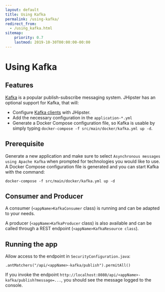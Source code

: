 ```yaml
---
layout: default
title: Using Kafka
permalink: /using-kafka/
redirect_from:
  - /using_kafka.html
sitemap:
    priority: 0.7
    lastmod: 2019-10-30T00:00:00-00:00
---
```


# <i class="fa fa-envelope"></i> Using Kafka

## Features

[Kafka](http://kafka.apache.org/) is a popular publish-subscribe messaging system. JHipster has an optional support for Kafka, that will:

- Configure [Kafka clients](https://docs.confluent.io/5.3.1/clients/consumer.html#java-client) with JHipster.
- Add the necessary configuration in the `application-*.yml`
- Generate a Docker Compose configuration file, so Kafka is usable by simply typing `docker-compose -f src/main/docker/kafka.yml up -d`.

## Prerequisite

Generate a new application and make sure to select `Asynchronous messages using Apache Kafka` when prompted for technologies you would like to use. A Docker Compose configuration file is generated and you can start Kafka with the command:

`docker-compose -f src/main/docker/kafka.yml up -d`

## Consumer and Producer

A consumer (`<appName>KafkaConsumer` class) is running and can be adapted to your needs.

A producer (`<appName>KafkaProducer` class) is also available and can be called through a REST endpoint (`<appName>KafkaResource class`).

## Running the app

Allow access to the endpoint in `SecurityConfiguration.java`:

`.antMatchers("/api/<appName>-kafka/publish").permitAll()`

If you invoke the endpoint `http://localhost:8080/api/<appName>-kafka/publish?message=...`, you should see the message logged to the console.